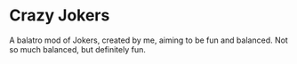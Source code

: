 # Crazy Jokers
A balatro mod of Jokers, created by me, aiming to be fun and balanced. Not so much balanced, but definitely fun.
